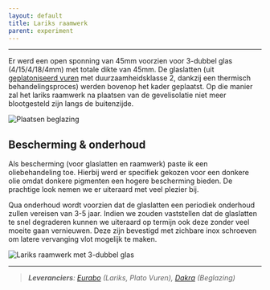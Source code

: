 ```yaml
---
layout: default
title: Lariks raamwerk
parent: experiment
---
```



---

Er werd een open sponning van 45mm voorzien voor 3-dubbel glas (4/15/4/18/4mm) met totale dikte van 45mm. De glaslatten (uit [geplatoniseerd vuren](https://www.eurabo.be/nl/producten/platowood-vuren-fsc) met duurzaamheidsklasse 2, dankzij een thermisch behandelingsproces) werden bovenop het kader geplaatst. Op die manier zal het lariks raamwerk na plaatsen van de gevelisolatie niet meer blootgesteld zijn langs de buitenzijde.

![Plaatsen beglazing](https://filedn.com/lj67qC0hliH44v76dOIV97H/rondomhout/2019%2011%20Black%20Larch/Black-larch-2.jpg)

## Bescherming & onderhoud

Als bescherming (voor glaslatten en raamwerk) paste ik een oliebehandeling toe. Hierbij werd er specifiek gekozen voor een donkere olie omdat donkere pigmenten een hogere bescherming bieden. De prachtige look nemen we er uiteraard met veel plezier bij.

Qua onderhoud wordt voorzien dat de glaslatten een periodiek onderhoud zullen vereisen van 3-5 jaar. Indien we zouden vaststellen dat de glaslatten te snel degraderen kunnen we uiteraard op termijn ook deze zonder veel moeite gaan vernieuwen. Deze zijn bevestigd met zichbare inox schroeven om latere vervanging vlot mogelijk te maken.

![Lariks raamwerk met 3-dubbel glas](https://filedn.com/lj67qC0hliH44v76dOIV97H/rondomhout/2019%2011%20Black%20Larch/Black-larch-3.jpg)

***

> ***Leveranciers**: [Eurabo](https://www.eurabo.be/nl) (Lariks, Plato Vuren), [Dakra](https://www.dakra.be/) (Beglazing)*
